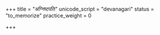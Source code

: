 +++
title = "अग्निष्टपति"
unicode_script = "devanagari"
status = "to_memorize"
practice_weight = 0

+++
<div class="js_include" url="/vedAH/sAma/paravastu-saama/devaH/agniH/agniM_hotAram/"  newLevelForH1="1" includeTitle="false"> </div>